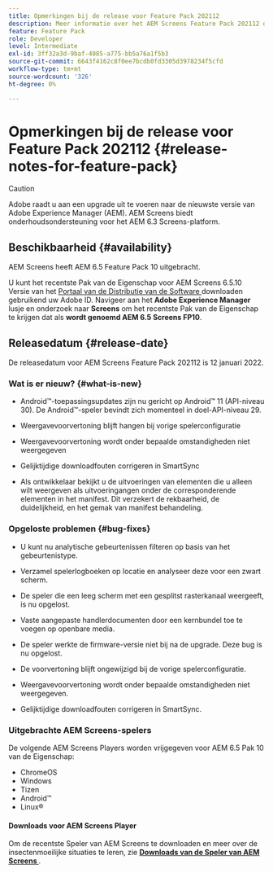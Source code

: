 ```yaml
---
title: Opmerkingen bij de release voor Feature Pack 202112
description: Meer informatie over het AEM Screens Feature Pack 202112 dat op 12 januari 2022 werd uitgebracht.
feature: Feature Pack
role: Developer
level: Intermediate
exl-id: 3ff32a3d-9baf-4085-a775-bb5a76a1f5b3
source-git-commit: 6643f4162c8f0ee7bcdb0fd3305d3978234f5cfd
workflow-type: tm+mt
source-wordcount: '326'
ht-degree: 0%

---
```


# Opmerkingen bij de release voor Feature Pack 202112 {#release-notes-for-feature-pack}

>[!CAUTION]
>Adobe raadt u aan een upgrade uit te voeren naar de nieuwste versie van Adobe Experience Manager (AEM). AEM Screens biedt onderhoudsondersteuning voor het AEM 6.3 Screens-platform.

## Beschikbaarheid {#availability}

AEM Screens heeft AEM 6.5 Feature Pack 10 uitgebracht.

U kunt het recentste Pak van de Eigenschap voor AEM Screens 6.5.10 Versie van het [ Portaal van de Distributie van de Software ](https://experience.adobe.com/#/downloads/content/software-distribution/en/aem.html) downloaden gebruikend uw Adobe ID. Navigeer aan het **Adobe Experience Manager** lusje en onderzoek naar **Screens** om het recentste Pak van de Eigenschap te krijgen dat als **wordt genoemd AEM 6.5 Screens FP10**.

## Releasedatum {#release-date}

De releasedatum voor AEM Screens Feature Pack 202112 is 12 januari 2022.

### Wat is er nieuw? {#what-is-new}

* Android™-toepassingsupdates zijn nu gericht op Android™ 11 (API-niveau 30). De Android™-speler bevindt zich momenteel in doel-API-niveau 29.

* Weergavevoorvertoning blijft hangen bij vorige spelerconfiguratie

* Weergavevoorvertoning wordt onder bepaalde omstandigheden niet weergegeven

* Gelijktijdige downloadfouten corrigeren in SmartSync

* Als ontwikkelaar bekijkt u de uitvoeringen van elementen die u alleen wilt weergeven als uitvoeringangen onder de corresponderende elementen in het manifest. Dit verzekert de rekbaarheid, de duidelijkheid, en het gemak van manifest behandeling.

### Opgeloste problemen {#bug-fixes}

* U kunt nu analytische gebeurtenissen filteren op basis van het gebeurtenistype.

* Verzamel spelerlogboeken op locatie en analyseer deze voor een zwart scherm.

* De speler die een leeg scherm met een gesplitst rasterkanaal weergeeft, is nu opgelost.

* Vaste aangepaste handlerdocumenten door een kernbundel toe te voegen op openbare media.

* De speler werkte de firmware-versie niet bij na de upgrade. Deze bug is nu opgelost.

* De voorvertoning blijft ongewijzigd bij de vorige spelerconfiguratie.

* Weergavevoorvertoning wordt onder bepaalde omstandigheden niet weergegeven.

* Gelijktijdige downloadfouten corrigeren in SmartSync.

### Uitgebrachte AEM Screens-spelers

De volgende AEM Screens Players worden vrijgegeven voor AEM 6.5 Pak 10 van de Eigenschap:

* ChromeOS
* Windows
* Tizen
* Android™
* Linux®

#### Downloads voor AEM Screens Player

Om de recentste Speler van AEM Screens te downloaden en meer over de insectenmoeilijke situaties te leren, zie **[Downloads van de Speler van AEM Screens ](https://download.macromedia.com/screens/index.html)**.
